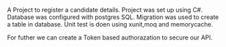 A Project to register a candidate details.
Project was set up using C#.
Database was configured with postgres SQL.
Migration was used to create a table in database.
Unit test is doen using xunit,moq and memorycache.


For futher we can create a Token based authorazation to secure our API.
